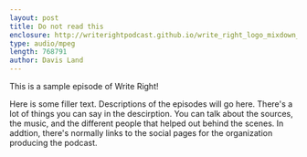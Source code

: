 ```yaml
---
layout: post
title: Do not read this
enclosure: http://writerightpodcast.github.io/write_right_logo_mixdown_v4.mp3
type: audio/mpeg
length: 768791
author: Davis Land
---
```


This is a sample episode of Write Right!

Here is some filler text. Descriptions of the episodes will go here. There's a lot of things you can say in the descirption. You can talk about the sources, the music, and the different people that helped out behind the scenes. In addtion, there's normally links to the social pages for the organization producing the podcast.
